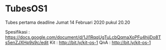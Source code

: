 # TubesOS1
Tubes pertama 
deadline Jumat 14 Februari 2020 pukul 20.20

Spesifikasi : https://docs.google.com/document/d/1JI1RqqUgTuLcbQqmaXoPFu4hjjDo8Ts5enZJXHp9s9c/edit
Kit         : http://bit.ly/kit-os-1
QnA         : http://bit.ly/kit-os-1
